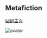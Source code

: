 ## Metafiction
[回到主页](https://boheme130.github.io/Fiction.git.io/)

![avatar](https://branchesculture.com/wp-content/uploads/2016/02/tomine11.jpg)
<br>
<br>
